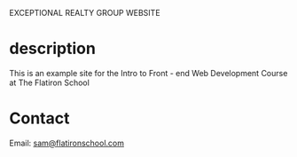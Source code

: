 EXCEPTIONAL REALTY GROUP WEBSITE

# description

This is an example site for the Intro to Front - end Web Development Course at The Flatiron School

# Contact

Email: sam@flatironschool.com